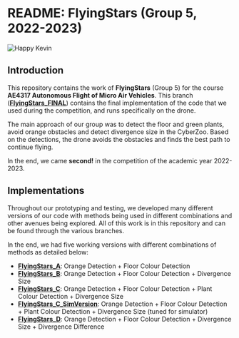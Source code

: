 # README: FlyingStars (Group 5, 2022-2023)

![Happy Kevin](https://github.com/kmalkow/paparazzi/blob/assets/flyingstars.jpeg?raw=true)

## Introduction
This repository contains the work of **FlyingStars** (Group 5) for the course **AE4317 Autonomous Flight of Micro Air Vehicles**. This branch ([**FlyingStars_FINAL**](https://github.com/ConstantinovMihai/paparazzi/tree/FlyingStars_FINAL)) contains the final implementation of the code that we used during the competition, and runs specifically on the drone.

The main approach of our group was to detect the floor and green plants, avoid orange obstacles and detect divergence size in the CyberZoo. Based on the detections, the drone avoids the obstacles and finds the best path to continue flying.

In the end, we came **second!** in the competition of the academic year 2022-2023.

## Implementations
Throughout our prototyping and testing, we developed many different versions of our code with methods being used in different combinations and other avenues being explored. All of this work is in this repository and can be found through the various branches.

In the end, we had five working versions with different combinations of methods as detailed below:

- [**FlyingStars_A**](https://github.com/ConstantinovMihai/paparazzi/tree/FlyingStars_A): Orange Detection + Floor Colour Detection
- [**FlyingStars_B**](https://github.com/ConstantinovMihai/paparazzi/tree/FlyingStars_B): Orange Detection + Floor Colour Detection + Divergence Size
- [**FlyingStars_C**](https://github.com/ConstantinovMihai/paparazzi/tree/FlyingStars_C): Orange Detection + Floor Colour Detection + Plant Colour Detection + Divergence Size
- [**FlyingStars_C_SimVersion**](https://github.com/ConstantinovMihai/paparazzi/tree/FlyingStars_C_SimVersion): Orange Detection + Floor Colour Detection + Plant Colour Detection + Divergence Size (tuned for simulator)
- [**FlyingStars_D**](https://github.com/ConstantinovMihai/paparazzi/tree/FlyingStars_D): Orange Detection + Floor Colour Detection + Divergence Size + Divergence Difference